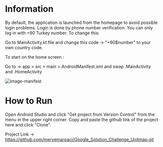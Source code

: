 # Information
By default, the application is launched from the homepage to avoid possible login problems. Login is done by phone number verification. 
You can only log in with +90 Turkey number. To change this: 

Go to MainActivity.kt file and change this code -> "+90$number"   to your own country code.





To start on the home screen :

Go to -> app > src > main > AndroidManifest.xml and swap .MainActivity and .HomeActivity 

![image-manifest](https://github.com/meryemarpaci/Google_Solution_Challenge_Unitmap/assets/51757833/25e56680-08f2-4ad7-9719-34e226567ef7)


# How to Run
Open Android Studio and click "Get project from Version Control" from the menu in the upper right corner. Copy and paste the github link of the project here and click "Clone".

Project Link -> https://github.com/meryemarpaci/Google_Solution_Challenge_Unitmap.git
